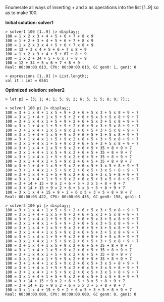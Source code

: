 
Enumerate all ways of inserting + and x as operations into the list [1..9] so as to make 100.

**Initial solution: solver1**

	> solver1 100 [1..9] |> display;;
	100 = 1 x 2 x 3 + 4 + 5 + 6 + 7 + 8 x 9
	100 = 1 + 2 + 3 + 4 + 5 + 6 + 7 + 8 x 9
	100 = 1 x 2 x 3 x 4 + 5 + 6 + 7 x 8 + 9
	100 = 12 + 3 x 4 + 5 + 6 + 7 x 8 + 9
	100 = 1 + 2 x 3 + 4 + 5 + 67 + 8 + 9
	100 = 1 x 2 + 34 + 5 + 6 x 7 + 8 + 9
	100 = 12 + 34 + 5 x 6 + 7 + 8 + 9
	Real: 00:00:00.013, CPU: 00:00:00.013, GC gen0: 1, gen1: 0

	> expressions [1..9] |> List.length;;
	val it : int = 6561

**Optimized solution: solver2**

	> let pi = [3; 1; 4; 1; 5; 9; 2; 6; 5; 3; 5; 8; 9; 7];;

	> solver1 100 pi |> display;;
	100 = 3 + 1 x 4 + 1 x 5 + 9 + 2 + 6 + 5 x 3 + 5 x 8 + 9 + 7
	100 = 3 x 1 + 4 + 1 x 5 + 9 + 2 + 6 + 5 x 3 + 5 x 8 + 9 + 7
	100 = 3 + 1 x 4 x 1 + 5 + 9 + 2 + 6 + 5 x 3 + 5 x 8 + 9 + 7
	100 = 3 x 1 + 4 x 1 + 5 + 9 + 2 + 6 + 5 x 3 + 5 x 8 + 9 + 7
	100 = 3 + 1 x 4 + 1 x 5 + 9 x 2 + 6 + 5 + 3 + 5 x 8 + 9 + 7
	100 = 3 x 1 + 4 + 1 x 5 + 9 x 2 + 6 + 5 + 3 + 5 x 8 + 9 + 7
	100 = 3 + 1 x 4 x 1 + 5 + 9 x 2 + 6 + 5 + 3 + 5 x 8 + 9 + 7
	100 = 3 x 1 + 4 x 1 + 5 + 9 x 2 + 6 + 5 + 3 + 5 x 8 + 9 + 7
	100 = 3 + 1 x 4 + 1 x 5 + 9 x 2 + 6 + 5 + 35 + 8 + 9 + 7
	100 = 3 x 1 + 4 + 1 x 5 + 9 x 2 + 6 + 5 + 35 + 8 + 9 + 7
	100 = 3 + 1 x 4 x 1 + 5 + 9 x 2 + 6 + 5 + 35 + 8 + 9 + 7
	100 = 3 x 1 + 4 x 1 + 5 + 9 x 2 + 6 + 5 + 35 + 8 + 9 + 7
	100 = 3 + 1 + 4 + 1 x 5 + 9 x 2 + 6 x 5 + 3 x 5 + 8 + 9 + 7
	100 = 3 + 1 + 4 x 1 + 5 + 9 x 2 + 6 x 5 + 3 x 5 + 8 + 9 + 7
	100 = 3 + 1 x 4 + 1 + 5 + 9 x 2 + 6 x 5 + 3 x 5 + 8 + 9 + 7
	100 = 3 x 1 + 4 + 1 + 5 + 9 x 2 + 6 x 5 + 3 x 5 + 8 + 9 + 7
	100 = 3 + 14 + 15 + 9 x 2 + 6 + 5 + 3 x 5 + 8 + 9 + 7
	100 = 3 + 14 + 15 + 9 x 2 + 6 + 5 x 3 + 5 + 8 + 9 + 7
	100 = 3 x 1 x 4 + 15 + 9 + 2 + 6 x 5 + 3 + 5 + 8 + 9 + 7
	Real: 00:00:03.422, CPU: 00:00:03.435, GC gen0: 158, gen1: 1

	> solver2 100 pi |> display;;
	100 = 3 + 1 x 4 + 1 x 5 + 9 + 2 + 6 + 5 x 3 + 5 x 8 + 9 + 7
	100 = 3 x 1 + 4 + 1 x 5 + 9 + 2 + 6 + 5 x 3 + 5 x 8 + 9 + 7
	100 = 3 + 1 x 4 x 1 + 5 + 9 + 2 + 6 + 5 x 3 + 5 x 8 + 9 + 7
	100 = 3 x 1 + 4 x 1 + 5 + 9 + 2 + 6 + 5 x 3 + 5 x 8 + 9 + 7
	100 = 3 + 1 x 4 + 1 x 5 + 9 x 2 + 6 + 5 + 3 + 5 x 8 + 9 + 7
	100 = 3 x 1 + 4 + 1 x 5 + 9 x 2 + 6 + 5 + 3 + 5 x 8 + 9 + 7
	100 = 3 + 1 x 4 x 1 + 5 + 9 x 2 + 6 + 5 + 3 + 5 x 8 + 9 + 7
	100 = 3 x 1 + 4 x 1 + 5 + 9 x 2 + 6 + 5 + 3 + 5 x 8 + 9 + 7
	100 = 3 + 1 x 4 + 1 x 5 + 9 x 2 + 6 + 5 + 35 + 8 + 9 + 7
	100 = 3 x 1 + 4 + 1 x 5 + 9 x 2 + 6 + 5 + 35 + 8 + 9 + 7
	100 = 3 + 1 x 4 x 1 + 5 + 9 x 2 + 6 + 5 + 35 + 8 + 9 + 7
	100 = 3 x 1 + 4 x 1 + 5 + 9 x 2 + 6 + 5 + 35 + 8 + 9 + 7
	100 = 3 + 1 + 4 + 1 x 5 + 9 x 2 + 6 x 5 + 3 x 5 + 8 + 9 + 7
	100 = 3 + 1 + 4 x 1 + 5 + 9 x 2 + 6 x 5 + 3 x 5 + 8 + 9 + 7
	100 = 3 + 1 x 4 + 1 + 5 + 9 x 2 + 6 x 5 + 3 x 5 + 8 + 9 + 7
	100 = 3 x 1 + 4 + 1 + 5 + 9 x 2 + 6 x 5 + 3 x 5 + 8 + 9 + 7
	100 = 3 + 14 + 15 + 9 x 2 + 6 + 5 + 3 x 5 + 8 + 9 + 7
	100 = 3 + 14 + 15 + 9 x 2 + 6 + 5 x 3 + 5 + 8 + 9 + 7
	100 = 3 x 1 x 4 + 15 + 9 + 2 + 6 x 5 + 3 + 5 + 8 + 9 + 7
	Real: 00:00:00.000, CPU: 00:00:00.000, GC gen0: 0, gen1: 0
